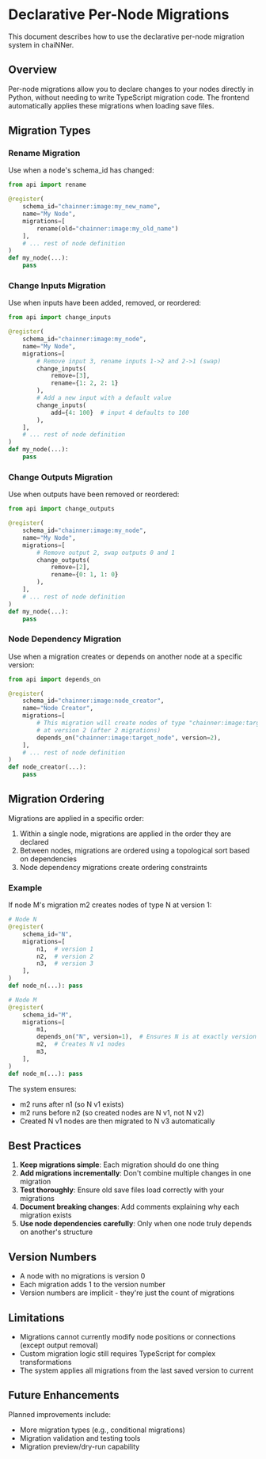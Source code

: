 # Declarative Per-Node Migrations

This document describes how to use the declarative per-node migration system in chaiNNer.

## Overview

Per-node migrations allow you to declare changes to your nodes directly in Python, without needing to write TypeScript migration code. The frontend automatically applies these migrations when loading save files.

## Migration Types

### Rename Migration

Use when a node's schema_id has changed:

```python
from api import rename

@register(
    schema_id="chainner:image:my_new_name",
    name="My Node",
    migrations=[
        rename(old="chainner:image:my_old_name")
    ],
    # ... rest of node definition
)
def my_node(...):
    pass
```

### Change Inputs Migration

Use when inputs have been added, removed, or reordered:

```python
from api import change_inputs

@register(
    schema_id="chainner:image:my_node",
    name="My Node",
    migrations=[
        # Remove input 3, rename inputs 1->2 and 2->1 (swap)
        change_inputs(
            remove=[3],
            rename={1: 2, 2: 1}
        ),
        # Add a new input with a default value
        change_inputs(
            add={4: 100}  # input 4 defaults to 100
        ),
    ],
    # ... rest of node definition
)
def my_node(...):
    pass
```

### Change Outputs Migration

Use when outputs have been removed or reordered:

```python
from api import change_outputs

@register(
    schema_id="chainner:image:my_node",
    name="My Node",
    migrations=[
        # Remove output 2, swap outputs 0 and 1
        change_outputs(
            remove=[2],
            rename={0: 1, 1: 0}
        ),
    ],
    # ... rest of node definition
)
def my_node(...):
    pass
```

### Node Dependency Migration

Use when a migration creates or depends on another node at a specific version:

```python
from api import depends_on

@register(
    schema_id="chainner:image:node_creator",
    name="Node Creator",
    migrations=[
        # This migration will create nodes of type "chainner:image:target_node"
        # at version 2 (after 2 migrations)
        depends_on("chainner:image:target_node", version=2),
    ],
    # ... rest of node definition
)
def node_creator(...):
    pass
```

## Migration Ordering

Migrations are applied in a specific order:

1. Within a single node, migrations are applied in the order they are declared
2. Between nodes, migrations are ordered using a topological sort based on dependencies
3. Node dependency migrations create ordering constraints

### Example

If node M's migration m2 creates nodes of type N at version 1:

```python
# Node N
@register(
    schema_id="N",
    migrations=[
        n1,  # version 1
        n2,  # version 2
        n3,  # version 3
    ],
)
def node_n(...): pass

# Node M
@register(
    schema_id="M",
    migrations=[
        m1,
        depends_on("N", version=1),  # Ensures N is at exactly version 1
        m2,  # Creates N v1 nodes
        m3,
    ],
)
def node_m(...): pass
```

The system ensures:
- m2 runs after n1 (so N v1 exists)
- m2 runs before n2 (so created nodes are N v1, not N v2)
- Created N v1 nodes are then migrated to N v3 automatically

## Best Practices

1. **Keep migrations simple**: Each migration should do one thing
2. **Add migrations incrementally**: Don't combine multiple changes in one migration
3. **Test thoroughly**: Ensure old save files load correctly with your migrations
4. **Document breaking changes**: Add comments explaining why each migration exists
5. **Use node dependencies carefully**: Only when one node truly depends on another's structure

## Version Numbers

- A node with no migrations is version 0
- Each migration adds 1 to the version number
- Version numbers are implicit - they're just the count of migrations

## Limitations

- Migrations cannot currently modify node positions or connections (except output removal)
- Custom migration logic still requires TypeScript for complex transformations
- The system applies all migrations from the last saved version to current

## Future Enhancements

Planned improvements include:
- More migration types (e.g., conditional migrations)
- Migration validation and testing tools
- Migration preview/dry-run capability
